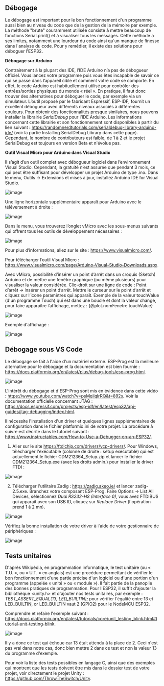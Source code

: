 ## Débogage
Le débogage est important pour le bon fonctionnement d'un programme aussi bien au niveau du code que de la gestion de la mémoire par exemple. La méthode "brute" couramment utilisée consiste à mettre beaucoup de fonctions Serial.print() et à visualiser tous les messages. Cette méthode a ses limites, notamment une lourdeur du code ainsi qu'un manque de finesse dans l'analyse du code. Pour y remédier, il existe des solutions pour déboguer l'ESP32.

**Débogage sur Arduino**

Contrairement à la plupart des IDE, l’IDE Arduino n’a pas de débogueur officiel. Vous lancez votre programme puis vous êtes incapable de savoir ce qui se passe dans l’appareil cible et comment votre code se comporte. En effet, le code Arduino est habituellement utilisé pour contrôler des entrées/sorties physiques du monde « réel ». En pratique, il faut donc trouver des alternatives pour déboguer le code, par exemple via un simulateur.
L’outil proposé par le fabricant Espressif, ESP-IDF, fournit un excellent débogueur avec différents niveaux associés à différentes couleurs. Pour obtenir des fonctionnalités presque similaires, nous pouvons installer la librairie *SerialDebug* pour l’IDE Arduino. Les informations concernant cette librairie et son fonctionnement sont disponibles à partir du lien suivant : https://randomnerdtutorials.com/serialdebug-library-arduino-ide/ (voir la partie Installing SerialDebug Library dans cette page). Cependant, le nombre de contributeurs est faible, de 1 à 2 et le projet SerialDebug est toujours en version Beta et n'évolue pas.

**Outil Visual Micro pour Arduino dans Visual Studio**

Il s’agit d’un outil complet avec débogueur logiciel dans l’environnement Visual Studio. Cependant, la gratuité n’est assurée que pendant 3 mois, ce qui peut être suffisant pour développer un projet Arduino de type .ino.
Dans le menu, Outils -> Extensions et mises à jour, installez Arduino IDE for Visual Studio.

![image](https://user-images.githubusercontent.com/44494044/130683083-25d5a60d-a242-4604-a824-1ef812fea934.png)

Une ligne horizontale supplémentaire apparaît pour Arduino avec le téléversement à droite :
 
![image](https://user-images.githubusercontent.com/44494044/130683108-997a2904-bad2-4546-872e-18c982e67d91.png)

Dans le menu, vous trouverez l’onglet vMicro avec les sous-menus suivants qui offrent tous les outils de développement nécessaires :

![image](https://user-images.githubusercontent.com/44494044/130683204-693baaac-c6b9-4390-a375-d7be81818d48.png)

Pour plus d’informations, allez sur le site :
https://www.visualmicro.com/.

Pour télécharger l’outil Visual Micro :
https://www.visualmicro.com/page/Arduino-Visual-Studio-Downloads.aspx.

 
Avec vMicro, possibilité d’insérer un point d’arrêt dans un croquis (Sketch) Arduino et de mettre une fenêtre graphique (ou même plusieurs) pour visualiser la valeur considérée.
Clic-droit sur une ligne de code : Point d’arrêt -> Insérer un point d’arrêt.
Mettre le curseur sur le point d’arrêt et cliquez sur l’icone paramètres qui apparaît.
Exemple de la valeur touchValue (d'un programme Touch) qui est dans une boucle et dont la valeur change, pour faire apparaître l’affichage, mettez : {@plot.nomFenetre touchValue}

![image](https://user-images.githubusercontent.com/44494044/130683491-bac84d68-a2a8-4a28-a694-979459ccb477.png)

Exemple d'affichage :

![image](https://user-images.githubusercontent.com/44494044/130683661-966fdc57-0941-45b9-9e1e-1958cc08c3f3.png)

## Débogage sous VS Code 

Le débogage se fait à l'aide d'un matériel externe. ESP-Prog est la meilleure alternative pour le débogage et la documentation est bien fournie : https://docs.platformio.org/en/latest/plus/debug-tools/esp-prog.html. 

![image](https://user-images.githubusercontent.com/44494044/130686190-36a5187a-5ed3-4f35-aa58-98db7c60563a.png)

L'intérêt du débogage et d'ESP-Prog sont mis en évidence dans cette vidéo : https://www.youtube.com/watch?v=psMqilqlrRQ&t=892s. Voir la documentation officielle concernant JTAG : https://docs.espressif.com/projects/esp-idf/en/latest/esp32/api-guides/jtag-debugging/index.html.

Il nécessite l'installation d'un driver et quelques lignes supplémentaires de configuration dans le fichier platformio.ini de votre projet. La procédure à suivre est décrite dans le tutoriel suivant : https://www.instructables.com/How-to-Use-a-Debugger-on-an-ESP32/.

1. Aller sur le site https://ftdichip.com/drivers/vcp-drivers/. Pour Windows, télécharger l'exécutable (colonne de droite : setup executable) qui est actuellement le fichier CDM212364_Setup.zip et lancer le fichier CDM212364_Setup.exe (avec les droits admin.) pour installer le driver FTDI :

![image](https://user-images.githubusercontent.com/44494044/130751380-adbbb6ef-4f92-4dc8-abc3-f5bff737c4a8.png)

2. Télécharger l'utilitaire Zadig : https://zadig.akeo.ie/ et lancer zadig-2.5.exe. Branchez votre composant ESP-Prog. Faire Options -> List All Devices, sélectionnez *Dual RS232-HS (Interface 0)*, vous avez FTDIBUS qui apparaît avec son USB ID, cliquez sur *Replace Driver* (l'opération prend 1 à 2 mn).

![image](https://user-images.githubusercontent.com/44494044/130753085-ece049ac-22db-4c10-a25d-007e3b94f01f.png)

Vérifiez la bonne installation de votre driver à l'aide de votre gestionnaire de périphériques :

![image](https://user-images.githubusercontent.com/44494044/130686429-fca24acd-d524-4f68-80cd-307e4f3f1744.png)


## Tests unitaires

D'après Wikipédia, en programmation informatique, le test unitaire (ou « T.U. », ou « U.T. » en anglais) est une procédure permettant de vérifier le bon fonctionnement d'une partie précise d'un logiciel ou d'une portion d'un programme (appelée « unité » ou « module »). Il fait partie de la panoplie des bonnes pratiques de programmation. Pour l'ESP32, il suffit d'ajouter la bibliothèque <unity.h> et d'ajouter nos tests unitaires, par exemple : *TEST_ASSERT_EQUAL(13, LED_BUILTIN);* pour vérifier l'égalité entre 13 et LED_BUILTIN, or LED_BUILTIN vaut 2 (GPIO2) pour le NodeMCU ESP32.

Comprendre et refaire l'exemple suivant : https://docs.platformio.org/en/latest/tutorials/core/unit_testing_blink.html#tutorial-unit-testing-blink.

![image](https://user-images.githubusercontent.com/44494044/130689223-3d6a1efa-ce83-43ee-bbe1-f2162304f3dd.png)

Il y a donc ce test qui échoue car 13 était attendu à la place de 2. Ceci n'est pas vrai dans notre cas, donc bien mettre 2 dans ce test et non la valeur 13 du programme d'exemple.

Pour voir la liste des tests possibles en langage C, ainsi que des exemples qui montrent que les tests doivent être mis dans le dossier test de votre projet, voir directement le projet Unity : https://github.com/ThrowTheSwitch/Unity.
